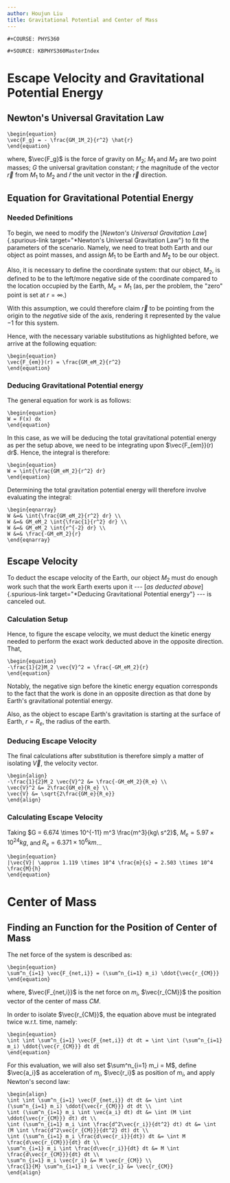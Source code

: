 ```yaml
---
author: Houjun Liu
title: Gravitational Potential and Center of Mass
---
```


```{=org}
#+COURSE: PHYS360
```
```{=org}
#+SOURCE: KBPHYS360MasterIndex
```
# Escape Velocity and Gravitational Potential Energy

## Newton\'s Universal Gravitation Law

```{=latex}
\begin{equation}
\vec{F_g} = - \frac{GM_1M_2}{r^2} \hat{r}
\end{equation}
```
where, $\vec{F_g}$ is the force of gravity on $M_2$; $M_1$ and $M_2$ are
two point masses; $G$ the universal gravitation constant; $r$ the
magnitude of the vector $\vec{r}$ from $M_1$ to $M_2$ and $\hat{r}$ the
unit vector in the $\vec{r}$ direction.

## Equation for Gravitational Potential Energy

### Needed Definitions

To begin, we need to modify the [*Newton\'s Universal Gravitation
Law*]{.spurious-link target="*Newton's Universal Gravitation Law"} to
fit the parameters of the scenario. Namely, we need to treat both Earth
and our object as point masses, and assign $M_1$ to be Earth and $M_2$
to be our object.

Also, it is necessary to define the coordinate system: that our object,
$M_2$, is defined to be to the left/more negative side of the coordinate
compared to the location occupied by the Earth, $M_e=M_1$ (as, per the
problem, the \"zero\" point is set at $r = \infty$.)

With this assumption, we could therefore claim $\vec{r}$ to be pointing
from the origin to the *negative* side of the axis, rendering it
represented by the value $-1$ for this system.

Hence, with the necessary variable substitutions as highlighted before,
we arrive at the following equation:

```{=latex}
\begin{equation}
\vec{F_{em}}(r) = \frac{GM_eM_2}{r^2}
\end{equation}
```
### Deducing Gravitational Potential energy

The general equation for work is as follows:

```{=latex}
\begin{equation}
W = F(x) dx
\end{equation}
```
In this case, as we will be deducing the total gravitational potential
energy as per the setup above, we need to be integrating upon
$\vec{F_{em}}(r) dr$. Hence, the integral is therefore:

```{=latex}
\begin{equation}
W = \int{\frac{GM_eM_2}{r^2} dr}
\end{equation}
```
Determining the total gravitation potential energy will therefore
involve evaluating the integral:

```{=latex}
\begin{eqnarray}
W &=& \int{\frac{GM_eM_2}{r^2} dr} \\
W &=& GM_eM_2 \int{\frac{1}{r^2} dr} \\
W &=& GM_eM_2 \int{r^{-2} dr} \\
W &=& \frac{-GM_eM_2}{r}
\end{eqnarray}
```
## Escape Velocity

To deduct the escape velocity of the Earth, our object $M_2$ must do
enough work such that the work Earth exerts upon it --- [*as deducted
above*]{.spurious-link
target="*Deducing Gravitational Potential energy"} --- is canceled out.

### Calculation Setup

Hence, to figure the escape velocity, we must deduct the kinetic energy
needed to perform the exact work deducted above in the opposite
direction. That,

```{=latex}
\begin{equation}
-\frac{1}{2}M_2 \vec{V}^2 = \frac{-GM_eM_2}{r}
\end{equation}
```
Notably, the negative sign before the kinetic energy equation
corresponds to the fact that the work is done in an opposite direction
as that done by Earth\'s gravitational potential energy.

Also, as the object to escape Earth\'s gravitation is starting at the
surface of Earth, $r = R_e$, the radius of the earth.

### Deducing Escape Velocity

The final calculations after substitution is therefore simply a matter
of isolating $\vec{V}$, the velocity vector.

```{=latex}
\begin{align}
-\frac{1}{2}M_2 \vec{V}^2 &= \frac{-GM_eM_2}{R_e} \\
\vec{V}^2 &= 2\frac{GM_e}{R_e} \\
\vec{V} &= \sqrt{2\frac{GM_e}{R_e}} 
\end{align}
```
### Calculating Escape Velocity

Taking $G = 6.674 \times 10^{-11} m^3 \frac{m^3}{kg\ s^2}$,
$M_e = 5.97 \times 10^{24} kg$, and $R_e = 6.371 \times 10^6 km$...

```{=latex}
\begin{equation}
|\vec{V}| \approx 1.119 \times 10^4 \frac{m}{s} = 2.503 \times 10^4 \frac{M}{h}
\end{equation}
```
# Center of Mass

## Finding an Function for the Position of Center of Mass

The net force of the system is described as:

```{=latex}
\begin{equation}
\sum^n_{i=1} \vec{F_{net,i}} = (\sum^n_{i=1} m_i) \ddot{\vec{r_{CM}}}
\end{equation}
```
where, $\vec{F_{net,i}}$ is the net force on $m_i$, $\vec{r_{CM}}$ the
position vector of the center of mass $CM$.

In order to isolate $\vec{r_{CM}}$, the equation above must be
integrated twice w.r.t. time, namely:

```{=latex}
\begin{equation}
\int \int \sum^n_{i=1} \vec{F_{net,i}} dt dt = \int \int (\sum^n_{i=1} m_i) \ddot{\vec{r_{CM}}} dt dt
\end{equation}
```
For this evaluation, we will also set $\sum^n_{i=1} m_i = M$, define
$\vec{a_i}$ as acceleration of $m_i$, $\vec{r_i}$ as position of $m_i$,
and apply Newton\'s second law:

```{=latex}
\begin{align}
\int \int \sum^n_{i=1} \vec{F_{net,i}} dt dt &= \int \int (\sum^n_{i=1} m_i) \ddot{\vec{r_{CM}}} dt dt \\
\int (\sum^n_{i=1} m_i \int \vec{a_i} dt) dt &= \int (M \int \ddot{\vec{r_{CM}}} dt) dt \\
\int (\sum^n_{i=1} m_i \int \frac{d^2\vec{r_i}}{dt^2} dt) dt &= \int (M \int \frac{d^2\vec{r_{CM}}}{dt^2} dt) dt \\
\int (\sum^n_{i=1} m_i \frac{d\vec{r_i}}{dt}) dt &= \int M \frac{d\vec{r_{CM}}}{dt} dt \\
\sum^n_{i=1} m_i \int \frac{d\vec{r_i}}{dt} dt &= M \int \frac{d\vec{r_{CM}}}{dt} dt \\
\sum^n_{i=1} m_i \vec{r_i} &= M \vec{r_{CM}} \\
\frac{1}{M} \sum^n_{i=1} m_i \vec{r_i} &= \vec{r_{CM}}
\end{align}
```
